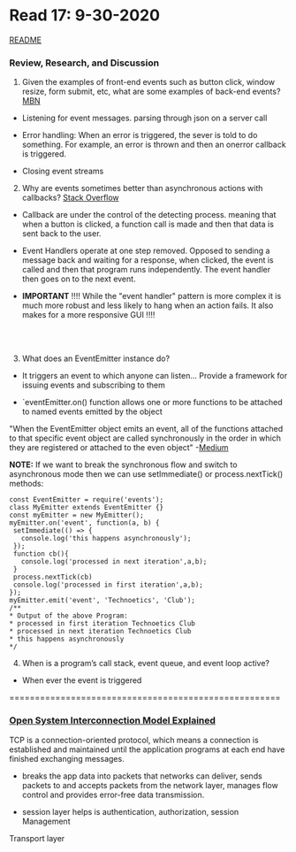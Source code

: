 # Read 17: 9-30-2020

[README](/README.md)

### Review, Research, and Discussion

1. Given the examples of front-end events such as button
   click, window resize, form submit, etc, what are some examples of back-end events? [MBN](https://developer.mozilla.org/en-US/docs/Web/API/Server-sent_events/Using_server-sent_events)

- Listening for event messages. parsing through json on a server call

- Error handling: When an error is triggered, the sever is told to do something. For example, an error is thrown and then an onerror callback is triggered.

- Closing event streams

2. Why are events sometimes better than asynchronous actions with callbacks? [Stack Overflow](https://stackoverflow.com/questions/2069763/difference-between-event-handlers-and-callbacks)

- Callback are under the control of the detecting process. meaning that when a button is clicked, a function call is made and then that data is sent back to the user.

- Event Handlers operate at one step removed. Opposed to sending a message back and waiting for a response, when clicked, the event is called and then that program runs independently. The event handler then goes on to the next event.

- **IMPORTANT** !!!! While the "event handler" pattern is more complex it is much more robust and less likely to hang when an action fails. It also makes for a more responsive GUI !!!!

<br>
<br>

3. What does an EventEmitter instance do?

- It triggers an event to which anyone can listen... Provide a framework for issuing events and subscribing to them

- `eventEmitter.on()
  function allows one or more functions to be attached to named events emitted by the object

"When the EventEmitter object emits an event, all of the functions attached to that specific event object are called synchronously in the order in which they are registered or attached to the even object" -[Medium](https://medium.com/technoetics/node-js-event-emitter-explained-d4f7fd141a1a)

**NOTE:** If we want to break the synchronous flow and switch to asynchronous mode then we can use setImmediate() or process.nextTick() methods:

```
const EventEmitter = require('events');
class MyEmitter extends EventEmitter {}
const myEmitter = new MyEmitter();
myEmitter.on('event', function(a, b) {
 setImmediate(() => {
   console.log('this happens asynchronously');
 });
 function cb(){
   console.log('processed in next iteration',a,b);
 }
 process.nextTick(cb)
 console.log('processed in first iteration',a,b);
});
myEmitter.emit('event', 'Technoetics', 'Club');
/**
* Output of the above Program:
* processed in first iteration Technoetics Club
* processed in next iteration Technoetics Club
* this happens asynchronously
*/
```

4. When is a program’s call stack, event queue, and event loop active?

- When ever the event is triggered

=====================================================

### [Open System Interconnection Model Explained](https://www.youtube.com/watch?v=vv4y_uOneC0)

TCP is a connection-oriented protocol, which means a connection is established and maintained until the application programs at each end have finished exchanging messages.

- breaks the app data into packets that networks can deliver, sends packets to and accepts packets from the network layer, manages flow control and provides error-free data transmission.

- session layer helps is authentication, authorization, session Management

Transport layer
